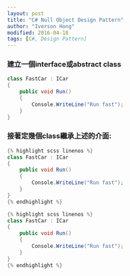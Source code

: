 ```yaml
---
layout: post
title: "C# Null Object Design Pattern"
author: "Iverson Hong"
modified: 2016-04-18
tags: [C#, Design Pattern]
---
```


### 建立一個interface或abstract class ###

~~~csharp
class FastCar : ICar
{
    public void Run()
    {
        Console.WriteLine("Run fast");
    }
}
~~~

### 接著定幾個class繼承上述的介面: ###


```csharp
{% highlight scss linenos %}
class FastCar : ICar
{
    public void Run()
    {
        Console.WriteLine("Run fast");
    }
}
{% endhighlight %}
```

~~~csharp
{% highlight scss linenos %}
class FastCar : ICar
{
    public void Run()
    {
        Console.WriteLine("Run fast");
    }
}
{% endhighlight %}
~~~